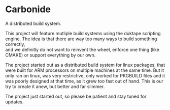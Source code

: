# Carbonide
A distributed build system.

This project will feature mutliple build systems using the duktape scripting engine.
The idea is that there are way too many ways to build something correctly,  
and we definitly do not want to reinvent the wheel, enforce one thing (like CMAKE) or 
support everything by our own. 

The project started out as a distributed build system for linux packages, that were built
for ARM processors on multiple machines at the same time. But it only ran on linux, was
very restrictive, only worked for PKGBUILD files and it was poorly designed at that time, as it grew
too fast out of hand.
This is our try to create it anew, but better and far slimmer.


The project just started out, so please be patient and stay tuned for updates.
